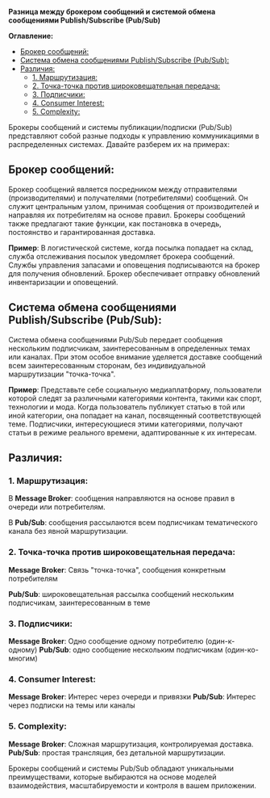 **Разница между брокером сообщений и системой обмена сообщениями Publish/Subscribe (Pub/Sub)**

**Оглавление:**
- [Брокер сообщений:](#брокер-сообщений)
- [Система обмена сообщениями Publish/Subscribe (Pub/Sub):](#система-обмена-сообщениями-publishsubscribe-pubsub)
- [Различия:](#различия)
  - [1. Маршрутизация:](#1-маршрутизация)
  - [2. Точка-точка против широковещательная передача:](#2-точка-точка-против-широковещательная-передача)
  - [3. Подписчики:](#3-подписчики)
  - [4. Consumer Interest:](#4-consumer-interest)
  - [5. Complexity:](#5-complexity)

Брокеры сообщений и системы публикации/подписки (Pub/Sub) представляют собой разные подходы к управлению коммуникациями в распределенных системах. Давайте разберем их на примерах:

## Брокер сообщений:

Брокер сообщений является посредником между отправителями (производителями) и получателями (потребителями) сообщений. Он служит центральным узлом, принимая сообщения от производителей и направляя их потребителям на основе правил. Брокеры сообщений также предлагают такие функции, как постановка в очередь, постоянство и гарантированная доставка.

**Пример**:
В логистической системе, когда посылка попадает на склад, служба отслеживания посылок уведомляет брокера сообщений. Службы управления запасами и оповещения подписываются на брокер для получения обновлений. Брокер обеспечивает отправку обновлений инвентаризации и оповещений.

## Система обмена сообщениями Publish/Subscribe (Pub/Sub):

Система обмена сообщениями Pub/Sub передает сообщения нескольким подписчикам, заинтересованным в определенных темах или каналах. При этом особое внимание уделяется доставке сообщений всем заинтересованным сторонам, без индивидуальной маршрутизации "точка-точка".

**Пример**:
Представьте себе социальную медиаплатформу, пользователи которой следят за различными категориями контента, такими как спорт, технологии и мода. Когда пользователь публикует статью в той или иной категории, она попадает на канал, посвященный соответствующей теме. Подписчики, интересующиеся этими категориями, получают статьи в режиме реального времени, адаптированные к их интересам.

## Различия:

### 1. Маршрутизация:

В **Message Broker**: сообщения направляются на основе правил в очереди или потребителям.

В **Pub/Sub**: сообщения рассылаются всем подписчикам тематического канала без явной маршрутизации.

### 2. Точка-точка против широковещательная передача:

**Message Broker**: Связь "точка-точка", сообщения конкретным потребителям

**Pub/Sub**: широковещательная рассылка сообщений нескольким подписчикам, заинтересованным в теме

### 3. Подписчики:

**Message Broker**: Одно сообщение одному потребителю (один-к-одному)
**Pub/Sub**: одно сообщение нескольким подписчикам (один-ко-многим)

### 4. Consumer Interest:

**Message Broker**: Интерес через очереди и привязки
**Pub/Sub**: Интерес через подписки на темы или каналы

### 5. Complexity:

**Message Broker**: Сложная маршрутизация, контролируемая доставка.
**Pub/Sub**: простая трансляция, без детальной маршрутизации.

Брокеры сообщений и системы Pub/Sub обладают уникальными преимуществами, которые выбираются на основе моделей взаимодействия, масштабируемости и контроля в вашем приложении.